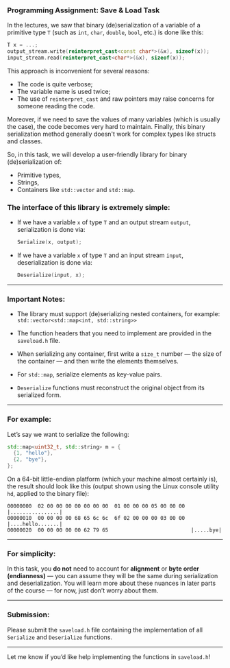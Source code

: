 ### **Programming Assignment: Save & Load Task**

In the lectures, we saw that binary (de)serialization of a variable of a primitive type `T` (such as `int`, `char`, `double`, `bool`, etc.) is done like this:

```cpp
T x = ...;
output_stream.write(reinterpret_cast<const char*>(&x), sizeof(x));
input_stream.read(reinterpret_cast<char*>(&x), sizeof(x));
```

This approach is inconvenient for several reasons:

- The code is quite verbose;
- The variable name is used twice;
- The use of `reinterpret_cast` and raw pointers may raise concerns for someone reading the code.

Moreover, if we need to save the values of many variables (which is usually the case), the code becomes very hard to maintain. Finally, this binary serialization method generally doesn't work for complex types like structs and classes. 

So, in this task, we will develop a user-friendly library for binary (de)serialization of:

- Primitive types,
- Strings,
- Containers like `std::vector` and `std::map`.

### The interface of this library is extremely simple:

- If we have a variable `x` of type `T` and an output stream `output`, serialization is done via:
  ```cpp
  Serialize(x, output);
  ```

- If we have a variable `x` of type `T` and an input stream `input`, deserialization is done via:
  ```cpp
  Deserialize(input, x);
  ```

---

### Important Notes:

- The library must support (de)serializing nested containers, for example:  
  `std::vector<std::map<int, std::string>>`
  
- The function headers that you need to implement are provided in the `saveload.h` file.

- When serializing any container, first write a `size_t` number — the size of the container — and then write the elements themselves.

- For `std::map`, serialize elements as key-value pairs.

- `Deserialize` functions must reconstruct the original object from its serialized form.

---

### For example:

Let’s say we want to serialize the following:

```cpp
std::map<uint32_t, std::string> m = {
  {1, "hello"},
  {2, "bye"},
};
```

On a 64-bit little-endian platform (which your machine almost certainly is), the result should look like this (output shown using the Linux console utility `hd`, applied to the binary file):

```
00000000  02 00 00 00 00 00 00 00  01 00 00 00 05 00 00 00  |................|
00000010  00 00 00 00 68 65 6c 6c  6f 02 00 00 00 03 00 00  |....hello.......|
00000020  00 00 00 00 00 62 79 65                           |.....bye|
```

---

### For simplicity:

In this task, you **do not** need to account for **alignment** or **byte order (endianness)** — you can assume they will be the same during serialization and deserialization. You will learn more about these nuances in later parts of the course — for now, just don’t worry about them.

---

### Submission:

Please submit the `saveload.h` file containing the implementation of all `Serialize` and `Deserialize` functions.

---

Let me know if you’d like help implementing the functions in `saveload.h`!